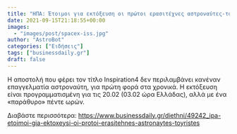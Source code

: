 ```yaml
---
title: "ΗΠΑ: Έτοιμοι για εκτόξευση οι πρώτοι ερασιτέχνες αστροναύτες-τουρίστες"
date: 2021-09-15T21:18:55+00:00
images:
  - "images/post/spacex-iss.jpg"
author: "AstroBot"
categories: ["Ειδήσεις"]
tags: ["businessdaily.gr"]
draft: false
---
```


Η αποστολή που φέρει τον τίτλο Inspiration4 δεν περιλαμβάνει κανέναν επαγγελματία αστροναύτη, για πρώτη φορά στα χρονικά. Η εκτόξευση είναι προγραμματισμένη για τις 20.02 (03.02 ώρα Ελλάδας), αλλά με ένα «παράθυρο» πέντε ωρών.

Διαβάστε περισσότερα: https://www.businessdaily.gr/diethni/49242_ipa-etoimoi-gia-ektoxeysi-oi-protoi-erasitehnes-astronaytes-toyristes
